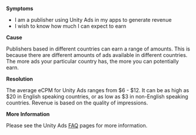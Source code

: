 
        

**Symptoms** 

*   I am a publisher using Unity Ads in my apps to generate revenue
*   I wish to know how much I can expect to earn

**Cause** 

Publishers based in different countries can earn a range of amounts. This is because there are different amounts of ads available in different countries. The more ads your particular country has, the more you can potentially earn.  

**Resolution** 

The average eCPM for Unity Ads ranges from \$6 - \$12. It can be as high as \$20 in English speaking countries, or as low as \$3 in non-English speaking countries. Revenue is based on the quality of impressions.

**More Information** 

Please see the Unity Ads [FAQ](http://unityads.unity3d.com/help/index) pages for more information.

      